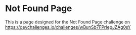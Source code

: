 # Not Found Page

This is a page designed for the Not Found Page challenge on https://devchallenges.io/challenges/wBunSb7FPrIepJZAg0sY